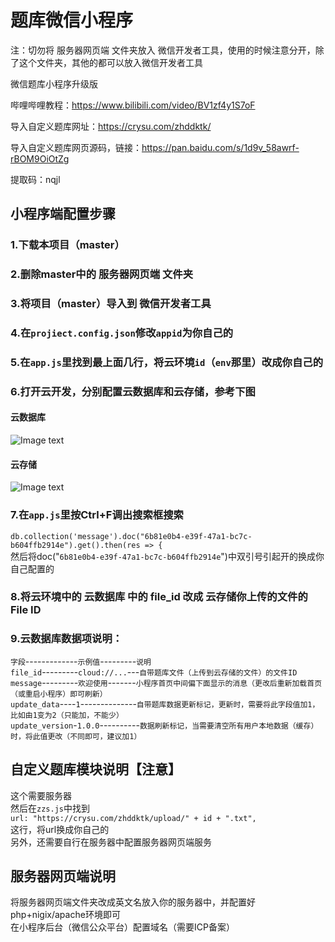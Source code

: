 # 题库微信小程序
注：切勿将 服务器网页端 文件夹放入 微信开发者工具，使用的时候注意分开，除了这个文件夹，其他的都可以放入微信开发者工具

微信题库小程序升级版

哔哩哔哩教程：https://www.bilibili.com/video/BV1zf4y1S7oF

导入自定义题库网址：https://crysu.com/zhddktk/

导入自定义题库网页源码，链接：https://pan.baidu.com/s/1d9v_58awrf-rBOM9OiOtZg 

提取码：nqjl

## 小程序端配置步骤
### 1.下载本项目（master）  
### 2.删除master中的 服务器网页端 文件夹  
### 3.将项目（master）导入到 微信开发者工具  
### 4.在`projiect.config.json`修改`appid`为你自己的  
### 5.在`app.js`里找到最上面几行，将云环境`id`（`env`那里）改成你自己的  
### 6.打开云开发，分别配置云数据库和云存储，参考下图  
  
#### 云数据库
![Image text](https://raw.githubusercontent.com/547414/tkwxxcx/master/remade/2.png)
  
#### 云存储
![Image text](https://raw.githubusercontent.com/547414/tkwxxcx/master/remade/1.png)
  
### 7.在`app.js`里按Ctrl+F调出搜索框搜索  
`db.collection('message').doc("6b81e0b4-e39f-47a1-bc7c-b604ffb2914e").get().then(res => {`  
然后将doc("`6b81e0b4-e39f-47a1-bc7c-b604ffb2914e`")中双引号引起开的换成你自己配置的  
  
### 8.将云环境中的 云数据库 中的 file_id 改成 云存储你上传的文件的File ID  
  
### 9.云数据库数据项说明：  
`字段`-------------`示例值`---------`说明`  
`file_id`---------`cloud://...`---`自带题库文件（上传到云存储的文件）的文件ID`  
`message`---------`欢迎使用`-------`小程序首页中间偏下面显示的消息（更改后重新加载首页（或重启小程序）即可刷新）`  
`update_data`----`1`--------------`自带题库数据更新标记，更新时，需要将此字段值加1，比如由1变为2（只能加，不能少）`  
`update_version`-`1.0.0`----------`数据刷新标记，当需要清空所有用户本地数据（缓存）时，将此值更改（不同即可，建议加1）`  

## 自定义题库模块说明【注意】
这个需要服务器  
然后在`zzs.js`中找到  
`url: "https://crysu.com/zhddktk/upload/" + id + ".txt",`  
这行，将url换成你自己的  
另外，还需要自行在服务器中配置服务器网页端服务

## 服务器网页端说明
将服务器网页端文件夹改成英文名放入你的服务器中，并配置好php+nigix/apache环境即可  
在小程序后台（微信公众平台）配置域名（需要ICP备案）  



